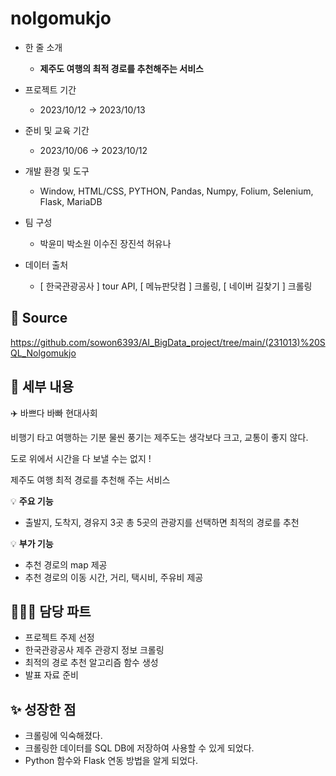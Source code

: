 # nolgomukjo

- 한 줄 소개
  - **제주도 여행의 최적 경로를 추천해주는 서비스**
    
- 프로젝트 기간
  - 2023/10/12 → 2023/10/13
- 준비 및 교육 기간
  - 2023/10/06 → 2023/10/12
- 개발 환경 및 도구
  - Window, HTML/CSS, PYTHON, Pandas, Numpy, Folium, Selenium, Flask, MariaDB
- 팀 구성
  - 박윤미 박소원 이수진 장진석 허유나 
- 데이터 출처
  - [ 한국관광공사 ] tour API, [ 메뉴판닷컴 ] 크롤링, [ 네이버 길찾기 ] 크롤링

## 🔗 **Source**

https://github.com/sowon6393/AI_BigData_project/tree/main/(231013)%20SQL_Nolgomukjo

## 💖 세부 내용


✈️ 바쁘다 바빠 현대사회


비행기 타고 여행하는 기분 물씬 풍기는 제주도는 생각보다 크고, 교통이 좋지 않다.


도로 위에서 시간을 다 보낼 수는 없지 !


제주도 여행 최적 경로를 추천해 주는 서비스

💡 **주요 기능**
- 출발지, 도착지, 경유지 3곳 총 5곳의 관광지를 선택하면 최적의 경로를 추천

💡 **부가 기능**
- 추천 경로의 map 제공
- 추천 경로의 이동 시간, 거리, 택시비, 주유비 제공



## 👩🏻‍💼 담당 파트

- 프로젝트 주제 선정
- 한국관광공사 제주 관광지 정보 크롤링
- 최적의 경로 추천 알고리즘 함수 생성
- 발표 자료 준비

## ✨ 성장한 점

- 크롤링에 익숙해졌다.
- 크롤링한 데이터를 SQL DB에 저장하여 사용할 수 있게 되었다.
- Python 함수와 Flask 연동 방법을 알게 되었다.
